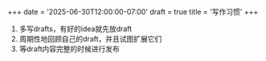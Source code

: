 +++
date = '2025-06-30T12:00:00-07:00'
draft = true
title = '写作习惯'
+++
1. 多写drafts，有好的idea就先放draft
2. 周期性地回顾自己的draft，并且试图扩展它们
3. 等draft内容完整的时候进行发布